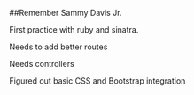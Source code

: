 ##Remember Sammy Davis Jr.

First practice with ruby and sinatra.

Needs to add better routes

Needs controllers

Figured out basic CSS and Bootstrap integration

 
